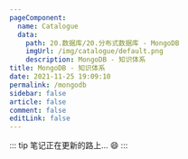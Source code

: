 ```yaml
---
pageComponent: 
  name: Catalogue
  data: 
    path: 20.数据库/20.分布式数据库 - MongoDB
    imgUrl: /img/catalogue/default.png
    description: MongoDB - 知识体系
title: MongoDB - 知识体系
date: 2021-11-25 19:09:10
permalink: /mongodb
sidebar: false
article: false
comment: false
editLink: false
---
```


::: tip
笔记正在更新的路上... :smile:
:::